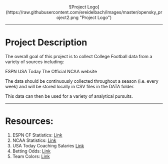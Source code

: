 <center>
![Project Logo](https://raw.githubusercontent.com/ereidelbach/Images/master/opensky_project2.png "Project Logo")</center>

----

# Project Description

The overall goal of this project is to collect College Football data from a variety of sources including:

ESPN
USA Today
The Official NCAA website

The data should be continuously collected throughout a season (i.e. every week) and will be stored locally in CSV files in the DATA folder.

This data can then be used for a variety of analytical pursuits.

----

# Resources:

1. ESPN CF Statistics: [Link][1]
2. NCAA Statistics: [Link][2]
3. USA Today Coaching Salaries [Link][3]
4. Betting Odds: [Link][4]
5. Team Colors: [Link][5]

  [1]: http://www.espn.com/college-football/statistics/teamratings/_/year/2017/
  [2]: http://stats.ncaa.org/teams/history/MFB/463
  [3]: http://sports.usatoday.com/ncaa/salaries/
  [4]: http://www.drwagpicks.com/p/blog-page.html
  [5]: https://teamcolorcodes.com/premier-league-color-codes/
